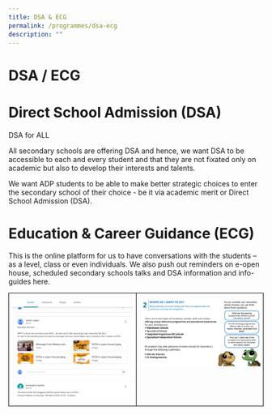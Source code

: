```yaml
---
title: DSA & ECG
permalink: /programmes/dsa-ecg
description: ""
---
```

# DSA / ECG
# Direct School Admission (DSA)

DSA for ALL

All secondary schools are offering DSA and hence, we want DSA to be accessible to each and every student and that they are not fixated only on academic but also to develop their interests and talents. 

We want ADP students to be able to make better strategic choices to enter the secondary school of their choice - be it via academic merit or Direct School Admission (DSA).

# Education & Career Guidance (ECG)
This is the online platform for us to have conversations with the students – as a level, class or even individuals. We also push out reminders on e-open house, scheduled secondary schools talks and DSA information and info-guides here.


<style type="text/css">
.tg  {border-collapse:collapse;border-spacing:0;}
.tg td{border-color:black;border-style:solid;border-width:1px;font-family:Arial, sans-serif;font-size:14px;
  overflow:hidden;padding:10px 5px;word-break:normal;}
.tg th{border-color:black;border-style:solid;border-width:1px;font-family:Arial, sans-serif;font-size:14px;
  font-weight:normal;overflow:hidden;padding:10px 5px;word-break:normal;}
.tg .tg-0lax{text-align:left;vertical-align:top}
</style>
<table class="tg">
<thead>
  <tr>
    <td class="tg-0lax"><img src="/images/ECG%20GC1.png"> </td>
    <td class="tg-0lax"><img src="/images/DSA.png"></td>
  </tr>
</thead>
</table>

